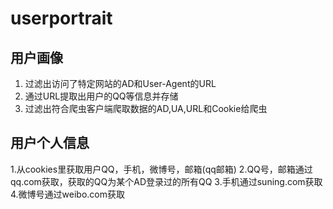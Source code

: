 # userportrait

## 用户画像 ##
1. 过滤出访问了特定网站的AD和User-Agent的URL
2. 通过URL提取出用户的QQ等信息并存储
3. 过滤出符合爬虫客户端爬取数据的AD,UA,URL和Cookie给爬虫

## 用户个人信息 ##
1.从cookies里获取用户QQ，手机，微博号，邮箱(qq邮箱)
2.QQ号，邮箱通过qq.com获取，获取的QQ为某个AD登录过的所有QQ
3.手机通过suning.com获取
4.微博号通过weibo.com获取
